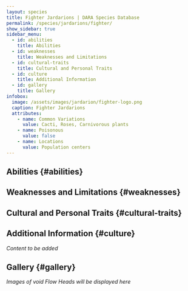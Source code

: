 ```yaml
---
layout: species
title: Fighter Jardarions | DARA Species Database
permalink: /species/jardarions/fighter/
show_sidebar: true
sidebar_menu:
  - id: abilities
    title: Abilities
  - id: weaknesses
    title: Weaknesses and Limitations
  - id: cultural-traits
    title: Cultural and Personal Traits
  - id: culture
    title: Additional Information
  - id: gallery
    title: Gallery
infobox:
  image: /assets/images/jardarion/fighter-logo.png
  caption: Fighter Jardarions
  attributes:
    - name: Common Variations
      value: Cacti, Roses, Carnivorous plants
    - name: Poisonous
      value: false
    - name: Locations
      value: Population centers
---
```


## Abilities {#abilities}

## Weaknesses and Limitations {#weaknesses}

## Cultural and Personal Traits {#cultural-traits}

## Additional Information {#culture}

*Content to be added*

## Gallery {#gallery}

*Images of void Flow Heads will be displayed here*
